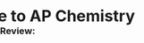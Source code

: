 <html>
     <head>
          <meta charset = "utf-8">
          <style>
               #chemTitle {
                    position: absolute;
                    left:-12%;
               }
               #chemSubtitle {
                    position: absolute;
                    top: 100px;
                    left:-12%;
               }
          </style>
     </head>
     <body>
          <h1 id="chemTitle">Welcome to AP Chemistry</h1>
          <h3 id="chemSubtitle">Resources for Review:</h3>
          <p><br><br><br><br><br><br><br><br><br><br><br><br></p>
     </body>
</html>